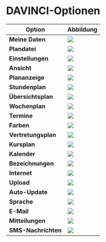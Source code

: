 # DAVINCI-Optionen

Option| Abbildung
--|--
**Meine Daten**|<img src="/assets/images/stundenplan/opt1.png">
**Plandatei**|<img src="/assets/images/stundenplan/opt.plandatei.png">
**Einstellungen**|<img src="/assets/images/stundenplan/opt.einstellungen.png">
**Ansicht**|<img src="/assets/images/stundenplan/opt.ansicht.png">
**Plananzeige**|<img src="/assets/images/stundenplan/opt.plananzeige.png">
**Stundenplan**|<img src="/assets/images/stundenplan/opt.stundenplan.png">
**Übersichtsplan**|<img src="/assets/images/stundenplan/opt.übersichtsplan.png">
**Wochenplan**|<img src="/assets/images/stundenplan/opt.wochenplan.png">
**Termine**|<img src="/assets/images/stundenplan/opt.termine.png">
**Farben**|<img src="/assets/images/stundenplan/opt.farben.png">
**Vertretungsplan**|<img src="/assets/images/stundenplan/opt.vertretungsplan.png">
**Kursplan**|<img src="/assets/images/stundenplan/opt.kursplan.png">
**Kalender**|<img src="/assets/images/stundenplan/opt.kalender.png">
**Bezeichnungen**|<img src="/assets/images/stundenplan/opt.bezeichnungen.png">
**Internet**|<img src="/assets/images/stundenplan/opt.internet.png">
**Upload**|<img src="/assets/images/stundenplan/opt.upload.png">
**Auto-Update**|<img src="/assets/images/stundenplan/opt.autoupdate.png">
**Sprache**|<img src="/assets/images/stundenplan/opt.sprache.png">
**E-Mail**|<img src="/assets/images/stundenplan/opt.email.png">
**Mitteilungen**|<img src="/assets/images/stundenplan/opt.mitteilungen.png">
**SMS-Nachrichten**|<img src="/assets/images/stundenplan/opt.sms.png">